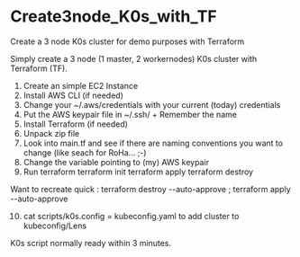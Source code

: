 # Create3node_K0s_with_TF
Create a 3 node K0s cluster for demo purposes with Terraform

Simply create a 3 node (1 master, 2 workernodes) K0s cluster with Terraform (TF).

1) Create an simple EC2 Instance
2) Install AWS CLI (if needed)
3) Change your ~/.aws/credentials with your current (today) credentials
4) Put the AWS keypair file in ~/.ssh/  + Remember the name
5) Install Terraform (if needed)
6) Unpack zip file
7) Look into main.tf and see if there are naming conventions you want to change (like seach for RoHa... ;-)
8) Change the variable pointing to (my) AWS keypair
9) Run terraform
   terraform init
   terraform apply
   terraform destroy

Want to recreate quick : terraform destroy --auto-approve ; terraform apply --auto-approve

10) cat scripts/k0s.config = kubeconfig.yaml to add cluster to kubeconfig/Lens

K0s script normally ready within 3 minutes.
